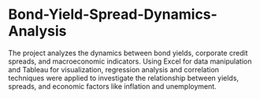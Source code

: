 # Bond-Yield-Spread-Dynamics-Analysis
The project analyzes the dynamics between bond yields, corporate credit spreads, and macroeconomic indicators. Using Excel for data manipulation and Tableau for visualization, regression analysis and correlation techniques were applied to investigate the relationship between yields, spreads, and economic factors like inflation and unemployment.
